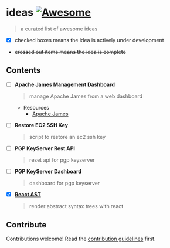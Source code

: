 # ideas [![Awesome](https://awesome.re/badge.svg)](https://awesome.re)

> a curated list of awesome ideas

- [x] checked boxes means the idea is actively under development
- ~~crossed out items means the idea is complete~~


## Contents

- [ ] **Apache James Management Dashboard**
  > manage Apache James from a web dashboard
  - Resources
    - [Apache James](https://james.apache.org)
 
- [ ] **Restore EC2 SSH Key**
  > script to restore an ec2 ssh key
  
- [ ] **PGP KeyServer Rest API**
  > reset api for pgp keyserver
  
- [ ] **PGP KeyServer Dashboard**
  > dashboard for pgp keyserver
  
- [x] **[React AST](https://github.com/codejamninja/react-ast)**
  > render abstract syntax trees with react


## Contribute

Contributions welcome! Read the [contribution guidelines](CONTRIBUTING.md) first.
